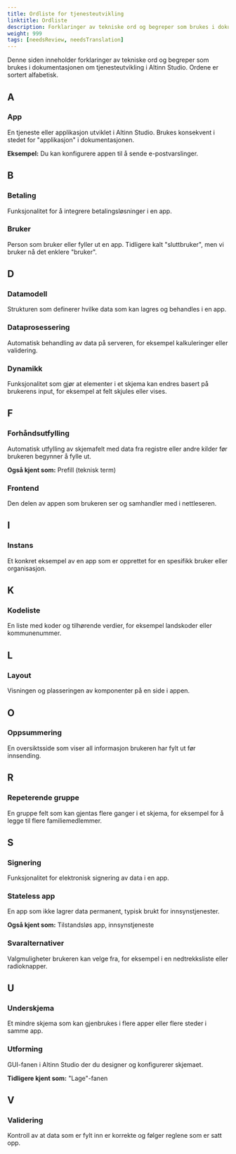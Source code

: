 ```yaml
---
title: Ordliste for tjenesteutvikling
linktitle: Ordliste
description: Forklaringer av tekniske ord og begreper som brukes i dokumentasjonen om tjenesteutvikling i Altinn Studio.
weight: 999
tags: [needsReview, needsTranslation]
---
```


Denne siden inneholder forklaringer av tekniske ord og begreper som brukes i dokumentasjonen om tjenesteutvikling i Altinn Studio. Ordene er sortert alfabetisk.

## A

### App
En tjeneste eller applikasjon utviklet i Altinn Studio. Brukes konsekvent i stedet for "applikasjon" i dokumentasjonen.

**Eksempel:** Du kan konfigurere appen til å sende e-postvarslinger.

## B

### Betaling
Funksjonalitet for å integrere betalingsløsninger i en app.

### Bruker
Person som bruker eller fyller ut en app. Tidligere kalt "sluttbruker", men vi bruker nå det enklere "bruker".

## D

### Datamodell
Strukturen som definerer hvilke data som kan lagres og behandles i en app.

### Dataprosessering
Automatisk behandling av data på serveren, for eksempel kalkuleringer eller validering.

### Dynamikk
Funksjonalitet som gjør at elementer i et skjema kan endres basert på brukerens input, for eksempel at felt skjules eller vises.

## F

### Forhåndsutfylling
Automatisk utfylling av skjemafelt med data fra registre eller andre kilder før brukeren begynner å fylle ut.

**Også kjent som:** Prefill (teknisk term)

### Frontend
Den delen av appen som brukeren ser og samhandler med i nettleseren.

## I

### Instans
Et konkret eksempel av en app som er opprettet for en spesifikk bruker eller organisasjon.

## K

### Kodeliste
En liste med koder og tilhørende verdier, for eksempel landskoder eller kommunenummer.

## L

### Layout
Visningen og plasseringen av komponenter på en side i appen.

## O

### Oppsummering
En oversiktsside som viser all informasjon brukeren har fylt ut før innsending.

## R

### Repeterende gruppe
En gruppe felt som kan gjentas flere ganger i et skjema, for eksempel for å legge til flere familiemedlemmer.

## S

### Signering
Funksjonalitet for elektronisk signering av data i en app.

### Stateless app
En app som ikke lagrer data permanent, typisk brukt for innsynstjenester.

**Også kjent som:** Tilstandsløs app, innsynstjeneste

### Svaralternativer
Valgmuligheter brukeren kan velge fra, for eksempel i en nedtrekksliste eller radioknapper.

## U

### Underskjema
Et mindre skjema som kan gjenbrukes i flere apper eller flere steder i samme app.

### Utforming
GUI-fanen i Altinn Studio der du designer og konfigurerer skjemaet.

**Tidligere kjent som:** "Lage"-fanen

## V

### Validering
Kontroll av at data som er fylt inn er korrekte og følger reglene som er satt opp.
